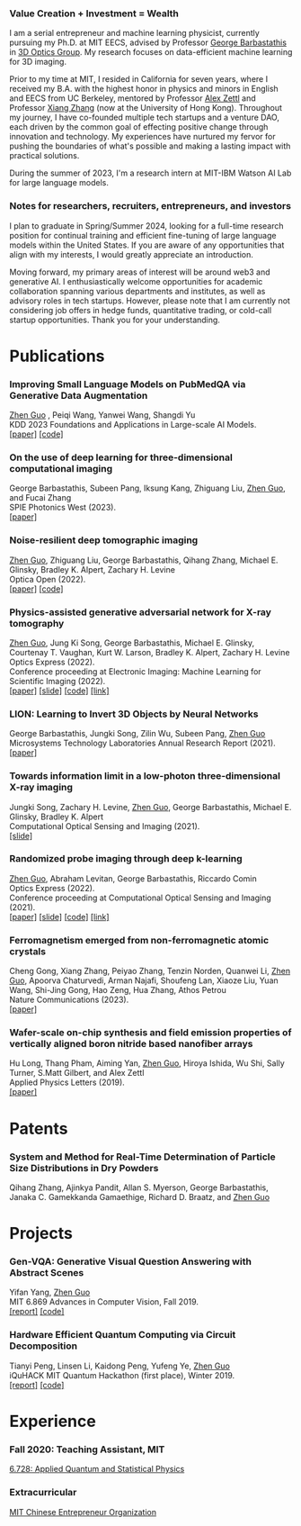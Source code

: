 ### **Value Creation + Investment = Wealth**

I am a serial entrepreneur and machine learning physicist, currently pursuing my Ph.D. at MIT EECS, advised by Professor [George Barbastathis](https://meche.mit.edu/people/faculty/gbarb@mit.edu) in [3D Optics Group](http://optics.mit.edu/). My research focuses on data-efficient machine learning for 3D imaging.

Prior to my time at MIT, I resided in California for seven years, where I received my B.A. with the highest honor in physics and minors in English and EECS from UC Berkeley, mentored by Professor [Alex Zettl](https://www.ocf.berkeley.edu/~jode/) and Professor [Xiang Zhang](https://xlab.hku.hk/) (now at the University of Hong Kong). Throughout my journey, I have co-founded multiple tech startups and a venture DAO, each driven by the common goal of effecting positive change through innovation and technology. My experiences have nurtured my fervor for pushing the boundaries of what's possible and making a lasting impact with practical solutions.

During the summer of 2023, I'm a research intern at MIT-IBM Watson AI Lab for large language models.

### **Notes for researchers, recruiters, entrepreneurs, and investors**
I plan to graduate in Spring/Summer 2024, looking for a full-time research position for continual training and efficient fine-tuning of large language models within the United States. If you are aware of any opportunities that align with my interests, I would greatly appreciate an introduction.

Moving forward, my primary areas of interest will be around web3 and generative AI. I enthusiastically welcome opportunities for academic collaboration spanning various departments and institutes, as well as advisory roles in tech startups. However, please note that I am currently not considering job offers in hedge funds, quantitative trading, or cold-call startup opportunities. Thank you for your understanding.

# Publications

### **Improving Small Language Models on PubMedQA via Generative Data Augmentation** 
<ins>Zhen Guo</ins> , Peiqi Wang, Yanwei Wang, Shangdi Yu      
KDD 2023 Foundations and Applications in Large-scale AI Models.     
[[paper]](https://arxiv.org/abs/2305.07804) [[code]](https://github.com/zguo0525/Dr.llama)

### **On the use of deep learning for three-dimensional computational imaging**
George Barbastathis, Subeen Pang, Iksung Kang, Zhiguang Liu, <ins>Zhen Guo</ins>, and Fucai Zhang   
SPIE Photonics West (2023).   
[[paper]](https://www.spiedigitallibrary.org/conference-proceedings-of-spie/12445/2655261/On-the-use-of-deep-learning-for-three-dimensional-computational/10.1117/12.2655261.short?SSO=1)

### **Noise-resilient deep tomographic imaging**
<ins>Zhen Guo</ins>, Zhiguang Liu, George Barbastathis, Qihang Zhang, Michael E. Glinsky, Bradley K. Alpert, Zachary H. Levine  
Optica Open (2022).   
[[paper]](https://preprints.opticaopen.org/articles/preprint/Noise-resilient_deep_tomographic_imaging/21931557) [[code]](https://github.com/zguo0525/Noise-resilience-deep-reconstruction-for-X-ray-Tomography)

### **Physics-assisted generative adversarial network for X-ray tomography**
<ins>Zhen Guo</ins>,  Jung Ki Song, George Barbastathis, Michael E. Glinsky, Courtenay T. Vaughan, Kurt W. Larson, Bradley K. Alpert, Zachary H. Levine   
Optics Express (2022).      
Conference proceeding at Electronic Imaging: Machine Learning for Scientific Imaging (2022).           
[[paper]](./papers/PGAN.pdf) [[slide]](./slides/PGAN.pdf) [[code]](https://github.com/zguo0525/Physics-assisted-Generative-Adversarial-Network-for-X-Ray-Tomography) [[link]](https://library.imaging.org/ei/articles/34/5/MLSI-202)

### **LION: Learning to Invert 3D Objects by Neural Networks**
George Barbastathis, Jungki Song, Zilin Wu, Subeen Pang, <ins>Zhen Guo</ins>  
Microsystems Technology Laboratories Annual Research Report (2021).  
[[paper]](./papers/lion.pdf)

### **Towards information limit in a low-photon three-dimensional X-ray imaging**
Jungki Song, Zachary H. Levine, <ins>Zhen Guo</ins>, George Barbastathis, Michael E. Glinsky, Bradley K. Alpert   
Computational Optical Sensing and Imaging (2021).  
[[slide]](./slides/limit.pdf)

### **Randomized probe imaging through deep k-learning**
<ins>Zhen Guo</ins>,  Abraham Levitan, George Barbastathis, Riccardo Comin  
Optics Express (2022).      
Conference proceeding at Computational Optical Sensing and Imaging (2021).     
[[paper]](./papers/RPI.pdf) [[slide]](./slides/RQE.pdf) [[code]](https://github.com/zguo0525/Randomized-probe-imaging-through-deep-k-learning) [[link]](https://opg.optica.org/abstract.cfm?uri=COSI-2021-CTh7A.6)

### **Ferromagnetism emerged from non-ferromagnetic atomic crystals**
Cheng Gong, Xiang Zhang, Peiyao Zhang, Tenzin Norden, Quanwei Li, <ins>Zhen Guo</ins>, Apoorva Chaturvedi, Arman Najafi, Shoufeng Lan, Xiaoze Liu, Yuan Wang, Shi-Jing Gong, Hao Zeng, Hua Zhang, Athos Petrou  
Nature Communications (2023).     
[[paper]](https://www.nature.com/articles/s41467-023-39002-6)

### **Wafer-scale on-chip synthesis and field emission properties of vertically aligned boron nitride based nanofiber arrays**
Hu Long, Thang Pham, Aiming Yan, <ins>Zhen Guo</ins>, Hiroya Ishida, Wu Shi, Sally Turner, S.Matt Gilbert, and Alex Zettl   
Applied Physics Letters (2019).   
[[paper]](./papers/wafer.pdf)

# Patents
### **System and Method for Real-Time Determination of Particle Size Distributions in Dry Powders**   
Qihang Zhang, Ajinkya Pandit, Allan S. Myerson, George Barbastathis, Janaka C. Gamekkanda Gamaethige, Richard D. Braatz, and <ins>Zhen Guo</ins>

# Projects
### **Gen-VQA: Generative Visual Question Answering with Abstract Scenes**    
Yifan Yang, <ins>Zhen Guo</ins>  
MIT 6.869 Advances in Computer Vision, Fall 2019.     
[[report]](https://github.com/Yang-YiFan/vqa-gan/6_869_Final_Project.pdf) [[code]](https://github.com/Yang-YiFan/vqa-gan)

### **Hardware Efficient Quantum Computing via Circuit Decomposition**    
Tianyi Peng, Linsen Li, Kaidong Peng, Yufeng Ye, <ins>Zhen Guo</ins>    
iQuHACK MIT Quantum Hackathon (first place), Winter 2019.    
[[report]](https://github.com/zguo0525/Hardware-Efficient-Quantum-Computing-via-Circuit-Decomposition) [[code]](https://github.com/zguo0525/Hardware-Efficient-Quantum-Computing-via-Circuit-Decomposition)

# Experience

### Fall 2020: **Teaching Assistant, MIT**
[6.728: Applied Quantum and Statistical Physics](https://ocw.mit.edu/courses/6-728-applied-quantum-and-statistical-physics-fall-2006/)

### Extracurricular

[MIT Chinese Entrepreneur Organization](https://www.chinese-entrepreneurs.mit.edu/)

